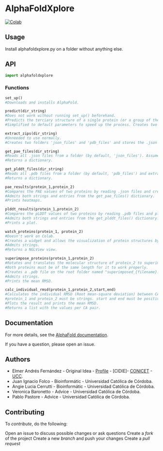 # AlphaFoldXplore

[![Colab](https://colab.research.google.com/assets/colab-badge.svg)](https://colab.research.google.com/github/AngieLCerrutti/AlphaFoldXplore/blob/main/example/AlphaFoldXplore_example.ipynb)


## Usage

Install alphafoldxplore.py on a folder without anything else.

## API
```python
import alphafoldxplore
```
### Functions

```python
set_up()
#Downloads and installs AlphaFold.

predict(dir_string)
#Does not work without running set_up() beforehand.
#Predicts the terciary structure of a single protein (or a group of them) by reading a FASTA file.
#Simplified to default parameters to speed up the process. Creates two folders 'json_files' and 'pdb_files' with the results inside.

extract_zips(dir_string)
#Unneeded to use normally. 
#Creates two folders 'json_files' and 'pdb_files' and stores the .json and .pdb files from the folders inside.

get_pae_files(dir_string)
#Reads all .json files from a folder (by default, 'json_files'). Assumes the .json files are those from the predictions.
#Returns a dictionary.

get_plddt_files(dir_string)
#Reads all .pdb files from a folder (by default, 'pdb_files') and extracts the pLDDT values from its CA atoms.
#Returns a dictionary.

pae_results(protein_1,protein_2)
#Compares the PAE values of two proteins by reading .json files and creating heatmaps. Protein_2 is optional.
#Admits both strings and entries from the get_pae_files() dictionary.
#Prints heatmaps.

plddt_results(protein_1,protein_2)
#Compares the pLDDT values of two proteins by reading .pdb files and plotting values of all CA atoms. Protein_2 is optional.
#Admits both strings and entries from the get_plddt_files() dictionary.
#Prints a plot.

watch_proteins(protein_1, protein_2)
#Doesn't work on Colab.
#Creates a widget and allows the visualization of protein structures by reading .pdb files. Protein_2 is optional.
#Admits strings.
#Returns a NGLView view.

superimpose_proteins(protein_1,protein_2)
#Rotates and translates the molecular structure of protein_2 to superimpose (match) it with protein_1.
#Both proteins must be of the same length for it to work properly.
#Creates a .pdb file on the root folder named "superimposed_{filename}.pdb".
#Admits strings.
#Prints the mean RMSD.

calc_individual_rmsd(protein_1,protein_2,start,end)
#Calculates the individual RMSD (Root mean-square deviation) between CA atoms of both proteins.
#protein_1 and protein_2 must be strings. start and end must be positive int numbers and are optional.
#Plots the result and prints the mean RMSD.
#Returns a list with the values per CA pair.
```

## Documentation
For more details, see the [AlphaFold documentation](https://github.com/deepmind/alphafold).

If you have a question, please open an issue.

## Authors

- Elmer Andrés Fernández - Original Idea - [Profile](https://www.researchgate.net/profile/Elmer-Fernandez-2) - [CIDIE]- [CONICET](https://www.conicet.gov.ar) - [UCC](http://www.ucc.edu.ar).
- Juan Ignacio Folco - Bioinformátic - Universidad Católica de Córdoba.
- Angie Lucia Cerrutti -  Bioinformátic - Universidad Católica de Córdoba.
- Veronica Baronetto - Advice - Universidad Católica de Córdoba.
- Pablo Pastore - Advice - Universidad Católica de Córdoba.


## Contributing

To *contribute*, do the following:

Open an issue to discuss possible changes or ask questions
Create a *fork* of the project
Create a new *branch* and push your changes
Create a *pull request*

